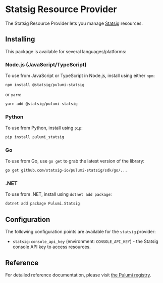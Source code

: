 # Statsig Resource Provider

The Statsig Resource Provider lets you manage [Statsig](https://statsig.com) resources.

## Installing

This package is available for several languages/platforms:

### Node.js (JavaScript/TypeScript)

To use from JavaScript or TypeScript in Node.js, install using either `npm`:

```bash
npm install @statsig/pulumi-statsig
```

or `yarn`:

```bash
yarn add @statsig/pulumi-statsig
```

### Python

To use from Python, install using `pip`:

```bash
pip install pulumi_statsig
```

### Go

To use from Go, use `go get` to grab the latest version of the library:

```bash
go get github.com/statsig-io/pulumi-statsig/sdk/go/...
```

### .NET

To use from .NET, install using `dotnet add package`:

```bash
dotnet add package Pulumi.Statsig
```

## Configuration

The following configuration points are available for the `statsig` provider:

- `statsig:console_api_key` (environment: `CONSOLE_API_KEY`) - the Statsig console API key to access resources.

## Reference

For detailed reference documentation, please visit [the Pulumi registry](https://www.pulumi.com/registry/packages/statsig/api-docs/).
